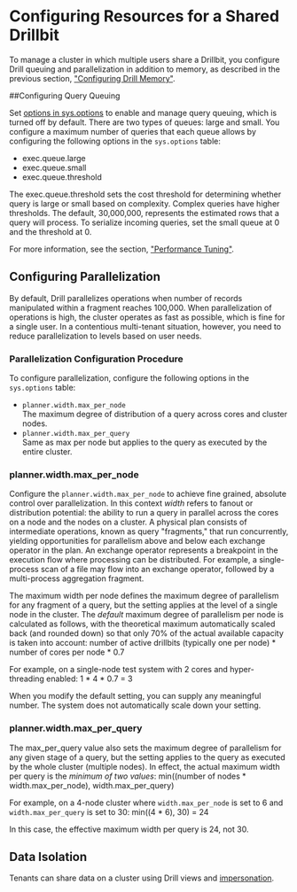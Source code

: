 # Configuring Resources for a Shared Drillbit
To manage a cluster in which multiple users share a Drillbit, you configure Drill queuing and parallelization in addition to memory, as described in the previous section, ["Configuring Drill Memory"]({{site.baseurl}}/docs/configuring-drill-memory/).

##Configuring Query Queuing

Set [options in sys.options]({{site.baseurl}}/docs/configuration-options-introduction/) to enable and manage query queuing, which is turned off by default. There are two types of queues: large and small. You configure a maximum number of queries that each queue allows by configuring the following options in the `sys.options` table:

* exec.queue.large  
* exec.queue.small  
* exec.queue.threshold

The exec.queue.threshold sets the cost threshold for determining whether query is large or small based on complexity. Complex queries have higher thresholds. The default, 30,000,000, represents the estimated rows that a query will process. To serialize incoming queries, set the small queue at 0 and the threshold at 0.

For more information, see the section, ["Performance Tuning"](/docs/performance-tuning-introduction/).

## Configuring Parallelization

By default, Drill parallelizes operations when number of records manipulated within a fragment reaches 100,000. When parallelization of operations is high, the cluster operates as fast as possible, which is fine for a single user. In a contentious multi-tenant situation, however, you need to reduce parallelization to levels based on user needs.

### Parallelization Configuration Procedure

To configure parallelization, configure the following options in the `sys.options` table:

* `planner.width.max_per_node`  
  The maximum degree of distribution of a query across cores and cluster nodes.
* `planner.width.max_per_query`  
  Same as max per node but applies to the query as executed by the entire cluster.

### planner.width.max_per_node
Configure the `planner.width.max_per_node` to achieve fine grained, absolute control over parallelization. In this context *width* refers to fanout or distribution potential: the ability to run a query in parallel across the cores on a node and the nodes on a cluster. A physical plan consists of intermediate operations, known as query &quot;fragments,&quot; that run concurrently, yielding opportunities for parallelism above and below each exchange operator in the plan. An exchange operator represents a breakpoint in the execution flow where processing can be distributed. For example, a single-process scan of a file may flow into an exchange operator, followed by a multi-process aggregation fragment.

The maximum width per node defines the maximum degree of parallelism for any fragment of a query, but the setting applies at the level of a single node in the cluster. The *default* maximum degree of parallelism per node is calculated as follows, with the theoretical maximum automatically scaled back (and rounded down) so that only 70% of the actual available capacity is taken into account: number of active drillbits (typically one per node) * number of cores per node * 0.7

For example, on a single-node test system with 2 cores and hyper-threading enabled: 1 * 4 * 0.7 = 3

When you modify the default setting, you can supply any meaningful number. The system does not automatically scale down your setting.

### planner.width.max_per_query

The max_per_query value also sets the maximum degree of parallelism for any given stage of a query, but the setting applies to the query as executed by the whole cluster (multiple nodes). In effect, the actual maximum width per query is the *minimum of two values*: min((number of nodes * width.max_per_node), width.max_per_query)

For example, on a 4-node cluster where `width.max_per_node` is set to 6 and `width.max_per_query` is set to 30: min((4 * 6), 30) = 24

In this case, the effective maximum width per query is 24, not 30.

<!-- ??For example, setting the `planner.width.max.per.query` to 60 will not accelerate Drill operations because overlapping does not occur when executing 60 queries at the same time.??

### Example of Configuring Parallelization

For example, the default settings parallelize 70 percent of operations up to 1,000 cores. If you have 30 cores per node in a 10-node cluster, or 300 cores, parallelization occurs on approximately 210 cores. Consequently, a single user can get 70 percent usage from a cluster and no more due to the constraints configured by the `planner.width.max.per.query`.

A parallelizer in the Foreman transforms the physical plan into multiple phases. A complicated query can have multiple, major fragments. A default parallelization of 70 percent of operations allows some overlap of query phases. In the example, 210 ??for each core or major fragment to a maximum of 410??.

??Drill uses pipelines, blocking/nonblocking, memory is not fungible. CPU resources are fungible. There is contention for CPUs.?? -->

## Data Isolation

Tenants can share data on a cluster using Drill views and [impersonation]({{site.baseurl}}/docs/configuring-user-impersonation). 









